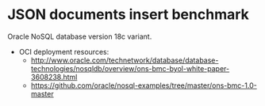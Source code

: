 # JSON documents insert benchmark

Oracle NoSQL database version 18c variant.
- OCI deployment resources: 
  - http://www.oracle.com/technetwork/database/database-technologies/nosqldb/overview/ons-bmc-byol-white-paper-3608238.html
  - https://github.com/oracle/nosql-examples/tree/master/ons-bmc-1.0-master
